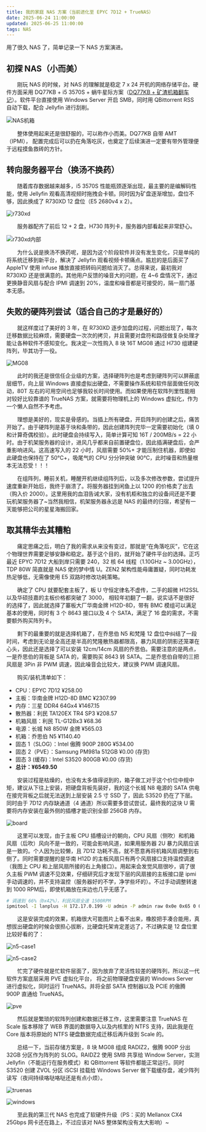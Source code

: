 ```yaml
---
title: 我的家庭 NAS 方案（当前进化至 EPYC 7D12 + TrueNAS）
date: 2025-06-24 11:00:00
updated: 2025-06-25 11:00:00
tags: NAS
---
```


用了很久 NAS 了，简单记录一下 NAS 方案演进。
<!-- more -->
## 初探 NAS（小而美）

&emsp;&emsp;刚玩 NAS 的时候，对 NAS 的理解就是稳定 7 x 24 开机的网络存储平台。硬件方面采用 DQ77KB + i5 3570S + 蜗牛星际方案（[DQ77KB + 矿渣机箱翻车记](https://www.iloft.xyz/archives/dq77kb-nas.html)）。软件平台直接使用 Windows Server 开启 SMB，同时用 QBittorrent RSS 自动下载，配合 Jellyfin 进行刮削。

![NAS机箱](/images/NAS-Case.jpg)

&emsp;&emsp;整体使用起来还是很舒服的，可以称作小而美。DQ77KB 自带 AMT（IPMI）， 配置完成后可以扔在角落吃灰，也奠定了后续演进一定要有带外管理便于远程摸鱼救砖的方针。

## 转向服务器平台（换汤不换药）

&emsp;&emsp;随着库存数据越来越多，i5 3570S 性能瓶颈逐渐出现，最主要的是编解码性能，使用 Jellyfin 观看高清视频时拖拽会卡顿。同时因为矿盘逐渐增加，盘位不够，因此换成了 R730XD 12 盘位（E5 2680v4 x 2）。

![r730xd](/images/r730xd.jpg)

&emsp;&emsp;服务器配齐了前后 12 + 2 盘，H730 阵列卡，服务器内部看起来非常舒心。

![r730xd内部](/images/r730xd_1.jpg)

&emsp;&emsp;为什么说是换汤不换药呢，是因为这个阶段软件并没有发生变化，只是单纯的将系统迁移到新平台，解决了 Jellyfin 观看视频卡顿痛点。尴尬的是后面买了 AppleTV 使用 infuse 播放直接把转码问题给消灭了。总得来说，最初我对 R730XD 还是很满意的。其他用户反馈的噪音大的问题，在 4~6 盘情况下，通过更换静音风扇与配合 IPMI 调速到 20%，温度和噪音都是可接受的，隔一扇门基本无感。

## 失败的硬阵列尝试（适合自己的才是最好的）

&emsp;&emsp;就这样度过了美好的 3 年，在 R730XD 逐步加盘的过程，问题出现了，每次迁移数据比较麻烦，需要硬盘一次次的拷贝，并且需要对盘符和路径做复杂处理才能让各种软件不感知变化。我决定一次性购入 8 块 16T MG08 通过 H730 组建硬阵列，毕其功于一役。

![MG08](/images/8mg08.jpg)

&emsp;&emsp;此时的我还是很信任企业级的方案，选择硬阵列也是考虑到硬阵列可以屏蔽底层细节，向上层 Windows 直接虚拟出硬盘，不需要操作系统和软件层面做任何改动，80T 左右的可用空间也足够我较长时间使用。而如果使用在软阵列里性能相对较好比较靠谱的 TrueNAS 方案，就需要将物理机上的 Windows 虚拟化，作为一个懒人自然不予考虑。

&emsp;&emsp;理想是美好的，现实是骨感的。当插上所有硬盘，开启阵列的创建之后，痛苦开始了。由于硬阵列是基于块和条带的，因此创建阵列完毕一定需要初始化（填 0 和计算奇偶校验）。此时硬盘会持续写入，简单计算可知 16T / 200MB/s = 22 小时。由于机架服务器的设计，进风几乎都来自前置硬盘位，因此插满硬盘后，会严重影响进风。这高速写入的 22 小时，风扇需要 50%+ 才能压制住机器，即使如此硬盘也保持在了 50℃+，吸尾气的 CPU 分分钟突破 90℃，此时噪音和热量根本无法忍受！！！

&emsp;&emsp;在组阵列，睡前关机，睡醒开机继续组阵列后，以及多次修改参数，尝试提升速度重新开始后，我终于崩溃了。将服务器挂到闲鱼上以 1200 的价格卖了出去（购入价 2000）。这里用我的血泪告诫大家，没有机柜和独立的设备间还是不要玩机架服务器了~当然我相信，机架服务器永远是 NAS 的最终的归宿，希望有一天能够把公司的星星海搬回家。

## 取其精华去其糟粕

&emsp;&emsp;痛定思痛之后，明白了我的需求从来没有变过，那就是“在角落吃灰”，它在这个物理世界需要足够安静和稳定。基于这个目的，就开始了硬件平台的选择。正巧最近 EPYC 7D12 大船到岸只需要 240，32 核 64 线程（1.10GHz ~ 3.00GHz），TDP 80W 简直就是 NAS 佬的梦中情 U。ZEN2 架构性能毋庸置疑，同时功耗发热足够低，无需像使用 E5 双路时修改功耗策略。

&emsp;&emsp;确定了 CPU 就要配套主板了，板 U 守恒定律名不虚传，二手的超微 H12SSL 以及华硕技嘉的主板价格都突破了 3000， 相较年初翻了一翻，说实话不是很好的选择了，因此就选择了寨板大厂华南金牌 H12D-8D，带有 BMC 模组可以满足基本的使用，同时有 3 个 8643 接口以及 4 个 SATA，满足了 16 盘的需求，不需要额外购买阵列卡。

&emsp;&emsp;剩下的最重要的就是选择机箱了，在乔思伯 N5 和梵隆 12 盘位中纠结了一段时间，考虑到无论是全高还是半高的梵隆散热器都限高，暴力风扇的阴影还笼罩在心头，因此还是选择了可以安装 12cm/14cm 风扇的乔思伯。需要注意的是两点，一是乔思伯的背板是 SATA 的，需要购买 8643 转 SATA。二是乔思伯自带的三把风扇是 3Pin 非 PWM 调速，因此噪音会比较大，建议换 PWM 调速风扇。

&emsp;&emsp;购买/装机清单如下：

- CPU：EPYC 7D12 ¥258.00
- 主板：华南金牌 H12D-8D BMC ¥2307.99
- 内存：三星 DDR4 64Gx4 ¥1467.15
- 散热器：利民 TA120EX TR4 SP3 ¥208.57
- 机箱风扇：利民 TL-G12Bx3 ¥68.36
- 电源：长城 N8 850W 金牌 ¥565.03
- 机箱：乔思伯 N5 ¥1140.40
- 固态 1（SLOG）：Intel 傲腾 900P 280G ¥534.00
- 固态 2（PVE）：Samsung PM981a 512GB ¥0.00 (存货)
- 固态 3 (缓存)：Intel S3520 800GB ¥0.00 (存货)
- **总计：¥6549.50**

&emsp;&emsp;安装过程是枯燥的，也没有太多值得说到的，箱子做工对于这个价位中规中矩，建议从下往上安装，把硬盘背板先装好，我的这个长城 N8 电源的 SATA 供电在接完背板之后就无法送到上层安装 2.5 寸 SSD 了，因此 S3520 扔在了下层。同时由于 7D12 内存缺通道（4 通道）所以需要多尝试尝试，最终我的这块 U 需要将内存安装在最外侧的插槽才能识别全部 256GB 内存。

![board](/images/board.jpg)

&emsp;&emsp;这里可以发现，由于主板 CPU 插槽设计的朝向，CPU 风扇（侧吹）和机箱风扇（后吹）风向不是一致的，可能会影响风道，如果用服务器 2U 暴力风扇应该是一致的。个人因为比较懒，且 7D12 功耗不高，就不愿意再将机箱风扇调整到右侧了。同时需要提醒的是华南 H12D 的主板风扇只有两个风扇接口支持温控调速（我图上 CPU 和上层风扇所接的右上角接口）。用起来会发觉风扇很吵，调了很久主板 PWM 调速不见效果，仔细研究后才发现下层的风扇接的主板接口是 ipmi 手动调速的，并不支持温控（服务器好的不学，净学些坏的）。不过手动调整转速到 1000 RPM后，即使机箱放在床边也几乎无感了。

```bash
# 调速到 66%（0x42%），利民风扇全速 1500RPM
ipmitool -I lanplus -H 172.17.0.199 -U admin -P admin raw 0x0e 0x65 0 0x42
```

&emsp;&emsp;这是安装完成的效果，机箱很大可能图片上看不出来，橡胶把手凑合能用，真想拔出硬盘的时候会很担心拔断，比硬盘托架肯定差远了，不过确实是 12 盘位里比较好看的了：

![n5-case1](/images/n5-case1.jpg)

![n5-case2](/images/n5-case2.jpg)

&emsp;&emsp;忙完了硬件就是忙软件层面了，因为放弃了灵活性较差的硬阵列，所以这一代软件方案底层采用 PVE 虚拟化平台， 将之前物理硬盘安装的 Windows Server 进行虚拟化，同时运行 TrueNAS。并将全部 SATA 控制器以及 PCIE 的傲腾 900P 直通给 TrueNAS。

![pve](/images/pve.png)

&emsp;&emsp;然后就是繁琐的软阵列创建和数据迁移工作，这里需要注意 TrueNAS 在 Scale 版本移除了 WEB 界面的数据导入以及内核里的 NTFS 支持，因此我是在 Core 版本将原始的 NTFS 硬盘数据完成迁移后再升级到 Scale 的。

&emsp;&emsp;总结一下，当前存储方案是，8 块 MG08 组成 RADIZ2，傲腾 900P 分出 32GB 分区作为阵列的 SLOG。RAIDZ2 使用 SMB 共享给 Window Server，实测 Jellyfin（不能运行在服务模式）和 QBittorrent 等软件都能正常运行。同时 S3520 创建 ZVOL 分区 iSCSI 挂载给 Windows Server 做下载缓存盘，减少阵列读写（夜间持续咯哒咯哒还是有点小烦）。

![truenas](/images/truenas.png)

![windows](/images/windows.png)

&emsp;&emsp;至此我的第三代 NAS 也完成了软硬件升级（PS：买的 Mellanox CX4 25Gbps 网卡还在路上，不过应该对 NAS 整体架构没有太大影响）~ 